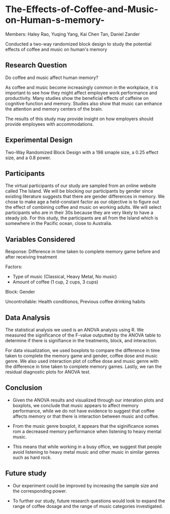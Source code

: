 # The-Effects-of-Coffee-and-Music-on-Human-s-memory-

Members: Haley Rao, Yuqing Yang, Kai Chen Tan, Daniel Zander

Conducted a two-way randomized block design to study the potential effects of coffee and music on human's memory

## Research Question

Do coffee and music affect human memory?


As coffee and music become increasingly common in the workplace, it is important to see how they might affect employee work performance and productivity. Many studies show the beneficial effects of caffeine on cognitive function and memory. Studies also show that music can enhance the attention and memory centers of the brain.

The results of this study may provide insight on how employers should provide employees with accommodations.

## Experimental Design

Two-Way Randomized Block Design with a 198 smaple size, a 0.25 effect size, and a 0.8 power.

## Participants

The virtual participants of our study are sampled from an online website called The Island. We will be blocking our participants by gender since existing literature suggests that there are gender differences in memory. We chose to make age a held-constant factor as our objective is to figure out the effect of combining coffee and music on working adults. We will select participants who are in their 30s because they are very likely to have a steady job. For this study, the participants are all from the Island which is somewhere in the Pacific ocean, close to Australia.

## Variables Considered

Response: Difference in time taken to complete memory game before and after receiving treatment 

Factors: 
- Type of music (Classical, Heavy Metal, No music)
- Amount of coffee (1 cup, 2 cups, 3 cups)

Block: Gender

Uncontrollable: Health conditionos, Previous coffee drinking habits

## Data Analysis

The statistical analysis we used is an ANOVA analysis using R. We measured the significance of the F-value outputted by the ANOVA table to determine if there is signifiance in the treatments, block, and interaction. 

For data visualization, we used boxplots to compare the difference in time taken to complete the memory game and gender, coffee dose and music genre. We also used interaction plot of coffee dose and music genre with the difference in time taken to complete memory games. Lastly, we ran the residual diagnostic plots for ANOVA test. 

## Conclusion

- Given the ANOVA results and visualized through our interation plots and boxplots, we conclude that music appears to affect memory performance, while we do not have evidence to suggest that coffee affects memory or that there is interaction between music and coffee. 

- From the music genre boxplot, it appears that the siginificance xomes rom a decreased memory performance when listening to heavy mental music. 

- This means that while working in a busy office, we suggest that people avoid listening to heavy metal music and other music in similar genres such as hard rock. 

## Future study

- Our experiment could be improved by increasing the sample size and the corresponding power. 

- To further our study, future research questions would look to expand the range of coffee dosage and the range of music categories investigated. 
